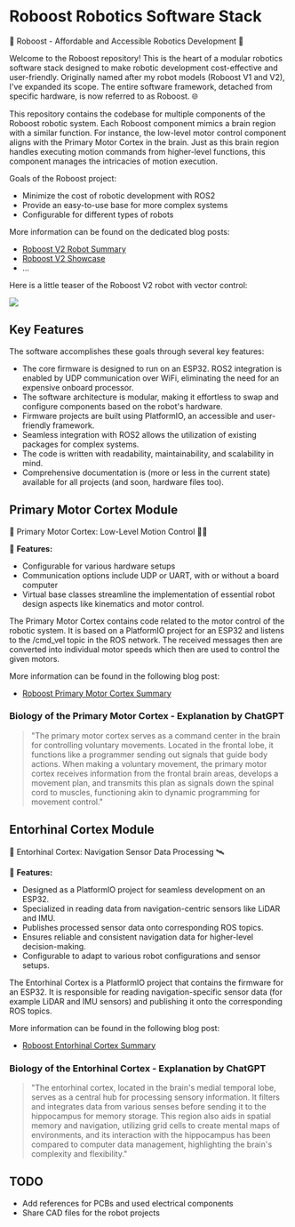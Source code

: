 # Roboost Robotics Software Stack

🤖 Roboost - Affordable and Accessible Robotics Development 🚀

Welcome to the Roboost repository! This is the heart of a modular robotics software stack designed to make robotic development cost-effective and user-friendly. Originally named after my robot models (Roboost V1 and V2), I've expanded its scope. The entire software framework, detached from specific hardware, is now referred to as Roboost. 🌐

This repository contains the codebase for multiple components of the Roboost robotic system. Each Roboost component mimics a brain region with a similar function. For instance, the low-level motor control component aligns with the Primary Motor Cortex in the brain. Just as this brain region handles executing motion commands from higher-level functions, this component manages the intricacies of motion execution.

Goals of the Roboost project:

- Minimize the cost of robotic development with ROS2
- Provide an easy-to-use base for more complex systems
- Configurable for different types of robots

More information can be found on the dedicated blog posts:

- [Roboost V2 Robot Summary](https://jakobfriedl.tech/project-summary/)
- [Roboost V2 Showcase](https://technologiehub.at/project-posts/roboost-v2/)
- ...

Here is a little teaser of the Roboost V2 robot with vector control:

![](docs/Roboost-Demo.gif)

## Key Features

The software accomplishes these goals through several key features:

- The core firmware is designed to run on an ESP32. ROS2 integration is enabled by UDP communication over WiFi, eliminating the need for an expensive onboard processor.
- The software architecture is modular, making it effortless to swap and configure components based on the robot's hardware.
- Firmware projects are built using PlatformIO, an accessible and user-friendly framework.
- Seamless integration with ROS2 allows the utilization of existing packages for complex systems.
- The code is written with readability, maintainability, and scalability in mind.
- Comprehensive documentation is (more or less in the current state) available for all projects (and soon, hardware files too).

## Primary Motor Cortex Module

🧠 Primary Motor Cortex: Low-Level Motion Control 🏃‍♂️

🤖 **Features:**

- Configurable for various hardware setups
- Communication options include UDP or UART, with or without a board computer
- Virtual base classes streamline the implementation of essential robot design aspects like kinematics and motor control.

The Primary Motor Cortex contains code related to the motor control of the robotic system. It is based on a PlatformIO project for an ESP32 and listens to the /cmd_vel topic in the ROS network. The received messages then are converted into individual motor speeds which then are used to control the given motors.

More information can be found in the following blog post:

- [Roboost Primary Motor Cortex Summary](https://technologiehub.at/project-posts/roboost-primary-motor-cortex/)

### Biology of the Primary Motor Cortex - Explanation by ChatGPT

>"The primary motor cortex serves as a command center in the brain for controlling voluntary movements. Located in the frontal lobe, it functions like a programmer sending out signals that guide body actions. When making a voluntary movement, the primary motor cortex receives information from the frontal brain areas, develops a movement plan, and transmits this plan as signals down the spinal cord to muscles, functioning akin to dynamic programming for movement control."

## Entorhinal Cortex Module

🧠 Entorhinal Cortex: Navigation Sensor Data Processing 🛰️

🤖 **Features:**

- Designed as a PlatformIO project for seamless development on an ESP32.
- Specialized in reading data from navigation-centric sensors like LiDAR and IMU.
- Publishes processed sensor data onto corresponding ROS topics.
- Ensures reliable and consistent navigation data for higher-level decision-making.
- Configurable to adapt to various robot configurations and sensor setups.

The Entorhinal Cortex is a PlatformIO project that contains the firmware for an ESP32. It is responsible for reading navigation-specific sensor data (for example LiDAR and IMU sensors) and publishing it onto the corresponding ROS topics.

More information can be found in the following blog post:

- [Roboost Entorhinal Cortex Summary](https://technologiehub.at/project-posts/roboost-entorhinal-cortex/)

### Biology of the Entorhinal Cortex - Explanation by ChatGPT

>"The entorhinal cortex, located in the brain's medial temporal lobe, serves as a central hub for processing sensory information. It filters and integrates data from various senses before sending it to the hippocampus for memory storage. This region also aids in spatial memory and navigation, utilizing grid cells to create mental maps of environments, and its interaction with the hippocampus has been compared to computer data management, highlighting the brain's complexity and flexibility."

## TODO

- Add references for PCBs and used electrical components
- Share CAD files for the robot projects
